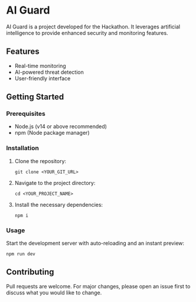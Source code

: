 # AI Guard

AI Guard is a project developed for the Hackathon. It leverages artificial intelligence to provide enhanced security and monitoring features.

## Features

- Real-time monitoring
- AI-powered threat detection
- User-friendly interface

## Getting Started

### Prerequisites

- Node.js (v14 or above recommended)
- npm (Node package manager)

### Installation

1. Clone the repository:
   ```
   git clone <YOUR_GIT_URL>
   ```
2. Navigate to the project directory:
   ```
   cd <YOUR_PROJECT_NAME>
   ```
3. Install the necessary dependencies:
   ```
   npm i
   ```

### Usage

Start the development server with auto-reloading and an instant preview:
```
npm run dev
```

## Contributing

Pull requests are welcome. For major changes, please open an issue first to discuss what you would like to change.


